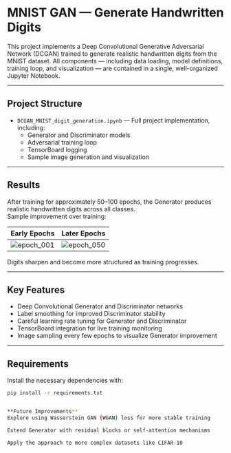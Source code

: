 # MNIST GAN — Generate Handwritten Digits

This project implements a Deep Convolutional Generative Adversarial Network (DCGAN) trained to generate realistic handwritten digits from the MNIST dataset. All components — including data loading, model definitions, training loop, and visualization — are contained in a single, well-organized Jupyter Notebook.

---

## Project Structure

- `DCGAN_MNIST_digit_generation.ipynb` — Full project implementation, including:
  - Generator and Discriminator models
  - Adversarial training loop
  - TensorBoard logging
  - Sample image generation and visualization

---

## Results

After training for approximately 50–100 epochs, the Generator produces realistic handwritten digits across all classes.  
Sample improvement over training:

| Early Epochs | Later Epochs |
|:------------:|:------------:|
| ![epoch_001](generated_samples/epoch_001.png) | ![epoch_050](generated_samples/epoch_050.png) |

Digits sharpen and become more structured as training progresses.

---

## Key Features

- Deep Convolutional Generator and Discriminator networks
- Label smoothing for improved Discriminator stability
- Careful learning rate tuning for Generator and Discriminator
- TensorBoard integration for live training monitoring
- Image sampling every few epochs to visualize Generator improvement

---

## Requirements

Install the necessary dependencies with:

```bash
pip install -r requirements.txt


**Future Improvements**
Explore using Wasserstein GAN (WGAN) loss for more stable training

Extend Generator with residual blocks or self-attention mechanisms

Apply the approach to more complex datasets like CIFAR-10

